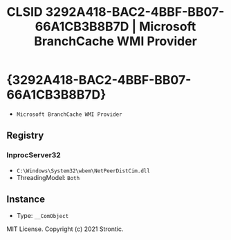 ﻿---
title: "CLSID 3292A418-BAC2-4BBF-BB07-66A1CB3B8B7D | Microsoft BranchCache WMI Provider"
excerpt: What is COM-Object CLSID 3292A418-BAC2-4BBF-BB07-66A1CB3B8B7D?
---

# {3292A418-BAC2-4BBF-BB07-66A1CB3B8B7D}

* `Microsoft BranchCache WMI Provider`

## Registry


### InprocServer32

* `C:\Windows\System32\wbem\NetPeerDistCim.dll`
* ThreadingModel: `Both`

## Instance

* Type: `__ComObject`

MIT License. Copyright (c) 2021 Strontic.


